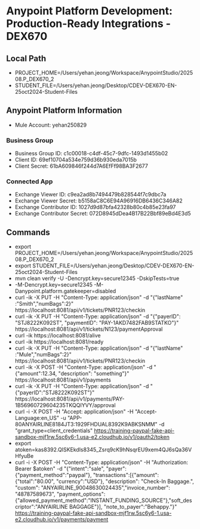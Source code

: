 # Anypoint Platform Development: Production-Ready Integrations - DEX670

## Local Path
- PROJECT_HOME=/Users/yehan.jeong/Workspace/AnypointStudio/202508.P_DEX670_2
- STUDENT_FILE=/Users/yehan.jeong/Desktop/CDEV-DEX670-EN-25oct2024-Student-Files

## Anypoint Platform Information
- Mule Account: yehan250829

### Business Group
- Business Group ID: c1c00018-c4df-45c7-9dfc-1493d1455b02
- Client ID: 69ef10704a534e759d36b930eda7015b
- Client Secret: 61bA609846f244d7A6EfFf98BA3F2677

### Connected App
- Exchange Viewer ID: c9ea2ad8b7494479b828544f7c9dbc7a
- Exchange Viewer Secret: b5158aC8C6E94A96916DB6436C346A82
- Exchange Contributor ID: 1027d9d87bfa42328b80c4b85e23fa97
- Exchange Contributor Secret: 072D8945dDea4B17B22Bbf89eBd4E3d5

## Commands
- export PROJECT_HOME=/Users/yehan.jeong/Workspace/AnypointStudio/202508.P_DEX670_2
- export STUDENT_FILE=/Users/yehan.jeong/Desktop/CDEV-DEX670-EN-25oct2024-Student-Files
- mvn clean verify -U -Dencrypt.key=secure12345 -DskipTests=true
- -M-Dencrypt.key=secure12345 -M-Danypoint.platform.gatekeeper=disabled
- curl -ik -X PUT -H "Content-Type: application/json" -d "{\"lastName\" :\"Smith\",\"numBags\":2}" https://localhost:8081/api/v1/tickets/PNR123/checkin
- curl -ik -X PUT -H "Content-Type: application/json" -d "{\"payerID\": \"STJ8222K092ST\", \"paymentID\": \"PAY-1AKD7482FAB9STATKO\"}" https://localhost:8081/api/v1/tickets/N123/paymentApproval
- curl -ik https://localhost:8081/alive
- curl -ik https://localhost:8081/ready
- curl -ik -X PUT -H "Content-Type: application/json" -d "{\"lastName\" :\"Mule\",\"numBags\":2}" https://localhost:8081/api/v1/tickets/PNR123/checkin
- curl -ik -X POST -H "Content-Type: application/json" -d "{\"amount\":12.34, \"description\": \"something\"}" https://localhost:8081/api/v1/payments
- curl -ik -X PUT -H "Content-Type: application/json" -d "{\"payerID\":\"STJ8222K092ST\"}" https://localhost:8081/api/v1/payments/PAY-1B56960729604235TKQQIYVY/approval
- curl -i -X POST -H "Accept: application/json" -H "Accept-Language:en_US" -u "APP-80ANYAIRLINE8184JT3:1929FHDUAL8392K9ABKSNMM" -d "grant_type=client_credentials" https://training-paypal-fake-api-sandbox-mjf1rw.5sc6y6-1.usa-e2.cloudhub.io/v1/oauth2/token
- export atoken=kas8392.QISKEkdls8345_Zsrq9cK9hNsqrEU9xem4QJ6sQa36VHfyuBe
- curl -i -X POST -H "Content-Type: application/json" -H "Authorization: Bearer $atoken" -d "{\"intent\":\"sale\", \"payer\": {\"payment_method\":\"paypal\"}, \"transactions\":[{\"amount\":{\"total\":\"80.00\", \"currency\":\"USD\"}, \"description\": \"Check-In Baggage.\", \"custom\": \"ANYAIRLINE_90048630024435\",\"invoice_number\": \"48787589673\", \"payment_options\":{\"allowed_payment_method\":\"INSTANT_FUNDING_SOURCE\"},\"soft_descriptor\":\"ANYAIRLINE BAGGAGE\"}], \"note_to_payer\":\"Behappy.\"}" https://training-paypal-fake-api-sandbox-mjf1rw.5sc6y6-1.usa-e2.cloudhub.io/v1/payments/payment